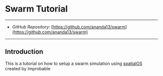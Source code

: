 # Swarm Tutorial
---



- *GitHub Repository*: [https://github.com/ananda13/swarm](https://github.com/ananda13/swarm)

---

## Introduction

This is a tutorial on how to setup a swarm simulation using [spatialOS](https://spatialos.improbable.io/) created by Improbable

